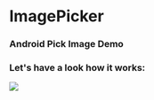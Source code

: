 # ImagePicker
### Android Pick Image Demo
### Let's have a look how it works:
![](https://github.com/KeithLanding/ImagePicker/blob/master/gif/gif.gif)
